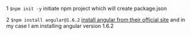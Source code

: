 1 `$npm init -y` initiate npm project which will create package.json


2 `$npm install angular@1.6.2`  [install angular from their official site]( https://angularjs.org/ ) and in my case I am installing angular version 1.6.2
